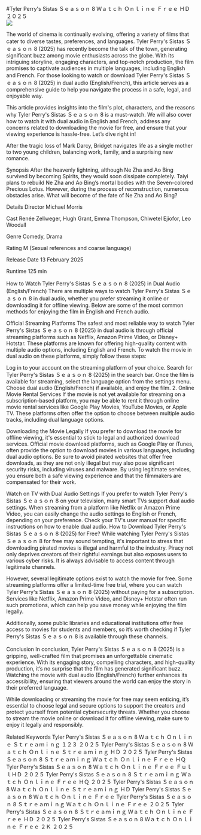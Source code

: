 #Tyler Perry's Sistas Ｓｅａｓｏｎ 8 Ｗａｔｃｈ Ｏｎｌｉｎｅ Ｆｒｅｅ ＨＤ ２０２５  
[![](https://i.imgur.com/qSNzIqt.png)](https://movie.rssnews.media/kLHQsiGPh.php)  
  
The world of cinema is continually evolving, offering a variety of films that cater to diverse tastes, preferences, and languages. Tyler Perry's Sistas Ｓｅａｓｏｎ 8 (2025) has recently become the talk of the town, generating significant buzz among movie enthusiasts across the globe. With its intriguing storyline, engaging characters, and top-notch production, the film promises to captivate audiences in multiple languages, including English and French. For those looking to watch or download Tyler Perry's Sistas Ｓｅａｓｏｎ 8 (2025) in dual audio (English/French), this article serves as a comprehensive guide to help you navigate the process in a safe, legal, and enjoyable way.

This article provides insights into the film's plot, characters, and the reasons why Tyler Perry's Sistas Ｓｅａｓｏｎ 8 is a must-watch. We will also cover how to watch it with dual audio in English and French, address any concerns related to downloading the movie for free, and ensure that your viewing experience is hassle-free. Let’s dive right in!

After the tragic loss of Mark Darcy, Bridget navigates life as a single mother to two young children, balancing work, family, and a surprising new romance.

Synopsis
After the heavenly lightning, although Ne Zha and Ao Bing survived by becoming Spirits, they would soon dissipate completely. Taiyi plans to rebuild Ne Zha and Ao Bing’s mortal bodies with the Seven-colored Precious Lotus. However, during the process of reconstruction, numerous obstacles arise. What will become of the fate of Ne Zha and Ao Bing?

Details
Director Michael Morris

Cast Renée Zellweger, Hugh Grant, Emma Thompson, Chiwetel Ejiofor, Leo Woodall

Genre Comedy, Drama

Rating M (Sexual references and coarse language)

Release Date 13 February 2025

Runtime 125 min

How to Watch Tyler Perry's Sistas Ｓｅａｓｏｎ 8 (2025) in Dual Audio (English/French)
There are multiple ways to watch Tyler Perry's Sistas Ｓｅａｓｏｎ 8 in dual audio, whether you prefer streaming it online or downloading it for offline viewing. Below are some of the most common methods for enjoying the film in English and French audio.

Official Streaming Platforms The safest and most reliable way to watch Tyler Perry's Sistas Ｓｅａｓｏｎ 8 (2025) in dual audio is through official streaming platforms such as Netflix, Amazon Prime Video, or Disney+ Hotstar. These platforms are known for offering high-quality content with multiple audio options, including English and French.
To watch the movie in dual audio on these platforms, simply follow these steps:

Log in to your account on the streaming platform of your choice. Search for Tyler Perry's Sistas Ｓｅａｓｏｎ 8 (2025) in the search bar. Once the film is available for streaming, select the language option from the settings menu. Choose dual audio (English/French) if available, and enjoy the film. 2. Online Movie Rental Services If the movie is not yet available for streaming on a subscription-based platform, you may be able to rent it through online movie rental services like Google Play Movies, YouTube Movies, or Apple TV. These platforms often offer the option to choose between multiple audio tracks, including dual language options.

Downloading the Movie Legally If you prefer to download the movie for offline viewing, it's essential to stick to legal and authorized download services. Official movie download platforms, such as Google Play or iTunes, often provide the option to download movies in various languages, including dual audio options.
Be sure to avoid pirated websites that offer free downloads, as they are not only illegal but may also pose significant security risks, including viruses and malware. By using legitimate services, you ensure both a safe viewing experience and that the filmmakers are compensated for their work.

Watch on TV with Dual Audio Settings If you prefer to watch Tyler Perry's Sistas Ｓｅａｓｏｎ 8 on your television, many smart TVs support dual audio settings. When streaming from a platform like Netflix or Amazon Prime Video, you can easily change the audio settings to English or French, depending on your preference. Check your TV's user manual for specific instructions on how to enable dual audio.
How to Download Tyler Perry's Sistas Ｓｅａｓｏｎ 8 (2025) for Free?
While watching Tyler Perry's Sistas Ｓｅａｓｏｎ 8 for free may sound tempting, it's important to stress that downloading pirated movies is illegal and harmful to the industry. Piracy not only deprives creators of their rightful earnings but also exposes users to various cyber risks. It is always advisable to access content through legitimate channels.

However, several legitimate options exist to watch the movie for free. Some streaming platforms offer a limited-time free trial, where you can watch Tyler Perry's Sistas Ｓｅａｓｏｎ 8 (2025) without paying for a subscription. Services like Netflix, Amazon Prime Video, and Disney+ Hotstar often run such promotions, which can help you save money while enjoying the film legally.

Additionally, some public libraries and educational institutions offer free access to movies for students and members, so it’s worth checking if Tyler Perry's Sistas Ｓｅａｓｏｎ 8 is available through these channels.

Conclusion
In conclusion, Tyler Perry's Sistas Ｓｅａｓｏｎ 8 (2025) is a gripping, well-crafted film that promises an unforgettable cinematic experience. With its engaging story, compelling characters, and high-quality production, it’s no surprise that the film has generated significant buzz. Watching the movie with dual audio (English/French) further enhances its accessibility, ensuring that viewers around the world can enjoy the story in their preferred language.

While downloading or streaming the movie for free may seem enticing, it’s essential to choose legal and secure options to support the creators and protect yourself from potential cybersecurity threats. Whether you choose to stream the movie online or download it for offline viewing, make sure to enjoy it legally and responsibly.

Related Keywords
Tyler Perry's Sistas Ｓｅａｓｏｎ 8 Ｗａｔｃｈ Ｏｎｌｉｎｅ Ｓｔｒｅａｍｉｎｇ １２３ ２０２５
Tyler Perry's Sistas Ｓｅａｓｏｎ 8 Ｗａｔｃｈ Ｏｎｌｉｎｅ Ｓｔｒｅａｍｉｎｇ ＨＤ ２０２５
Tyler Perry's Sistas Ｓｅａｓｏｎ 8 Ｓｔｒｅａｍｉｎｇ Ｗａｔｃｈ Ｏｎｌｉｎｅ Ｆｒｅｅ ＨＱ
Tyler Perry's Sistas Ｓｅａｓｏｎ 8 Ｗａｔｃｈ Ｏｎｌｉｎｅ Ｆｒｅｅ ＦｕｌｌＨＤ ２０２５
Tyler Perry's Sistas Ｓｅａｓｏｎ 8 Ｓｔｒｅａｍｉｎｇ Ｗａｔｃｈ Ｏｎｌｉｎｅ Ｆｒｅｅ ＨＱ ２０２５
Tyler Perry's Sistas Ｓｅａｓｏｎ 8 Ｗａｔｃｈ Ｏｎｌｉｎｅ Ｓｔｒｅａｍｉｎｇ ＨＤ
Tyler Perry's Sistas Ｓｅａｓｏｎ 8 Ｗａｔｃｈ Ｏｎｌｉｎｅ Ｆｒｅｅ
Tyler Perry's Sistas Ｓｅａｓｏｎ 8 Ｓｔｒｅａｍｉｎｇ Ｗａｔｃｈ Ｏｎｌｉｎｅ Ｆｒｅｅ ２０２５
Tyler Perry's Sistas Ｓｅａｓｏｎ 8 Ｓｔｒｅａｍｉｎｇ Ｗａｔｃｈ Ｏｎｌｉｎｅ Ｆｒｅｅ ＨＤ ２０２５
Tyler Perry's Sistas Ｓｅａｓｏｎ 8 Ｗａｔｃｈ Ｏｎｌｉｎｅ Ｆｒｅｅ ２Ｋ ２０２５
